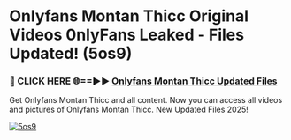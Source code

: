 # Onlyfans Montan Thicc Original Videos 0nlyFans Leaked - Files Updated! (5os9)

<h3>🔴 CLICK HERE 🌐==►► <a href="https://tinyurl.com/ms9xzufz" rel="nofollow">Onlyfans Montan Thicc Updated Files</a></h3>

Get Onlyfans Montan Thicc and all content. Now you can access all videos and pictures of Onlyfans Montan Thicc. New Updated Files 2025!

[![5os9](https://i.imgur.com/ppqm5kG.gif)](https://tinyurl.com/ms9xzufz)
